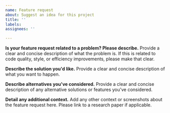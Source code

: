 ```yaml
---
name: Feature request
about: Suggest an idea for this project
title: ''
labels:
assignees: ''

---
```


**Is your feature request related to a problem? Please describe.**
Provide a clear and concise description of what the problem is. If this is related to code quality, style, or efficiency improvements, please make that clear.

**Describe the solution you'd like.**
Provide a clear and concise description of what you want to happen.

**Describe alternatives you've considered.**
Provide a clear and concise description of any alternative solutions or features you've considered.

**Detail any additional context.**
Add any other context or screenshots about the feature request here. Please link to a research paper if applicable.
